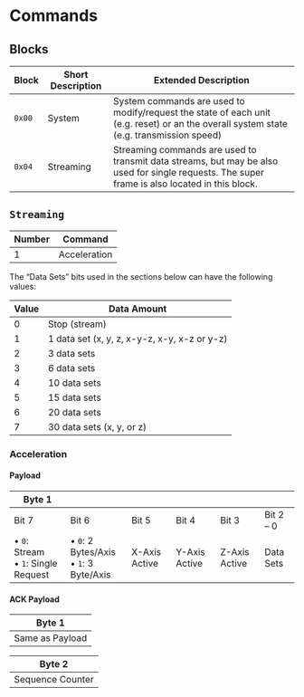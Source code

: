# Commands

## Blocks

| Block  | Short Description | Extended Description                                                                                                                           |
| ------ | ----------------- | ---------------------------------------------------------------------------------------------------------------------------------------------- |
| `0x00` | System            | System commands are used to modify/request the state of each unit (e.g. reset) or an the overall system state (e.g. transmission speed)        |
| `0x04` | Streaming         | Streaming commands are used to transmit data streams, but may be also used for single requests. The super frame is also located in this block. |

## `Streaming`

| Number | Command      |
| ------ | ------------ |
| 1      | Acceleration |

The “Data Sets” bits used in the sections below can have the following values:

| Value | Data Amount                                  |
| ----- | -------------------------------------------- |
| 0     | Stop (stream)                                |
| 1     | 1 data set (x, y, z, x-y-z, x-y, x-z or y-z) |
| 2     | 3 data sets                                  |
| 3     | 6 data sets                                  |
| 4     | 10 data sets                                 |
| 5     | 15 data sets                                 |
| 6     | 20 data sets                                 |
| 7     | 30 data sets (x, y, or z)                    |

### Acceleration

#### Payload

| Byte 1                                   |                                             |               |               |               |           |
| ---------------------------------------- | ------------------------------------------- | ------------- | ------------- | ------------- | --------- |
| Bit 7                                    | Bit 6                                       | Bit 5         | Bit 4         | Bit 3         | Bit 2 – 0 |
| • `0`: Stream <br> • `1`: Single Request | • `0`: 2 Bytes/Axis <br> • `1`: 3 Byte/Axis | X-Axis Active | Y-Axis Active | Z-Axis Active | Data Sets |

#### ACK Payload

| Byte 1          |
| --------------- |
| Same as Payload |

| Byte 2           |
| ---------------- |
| Sequence Counter |
